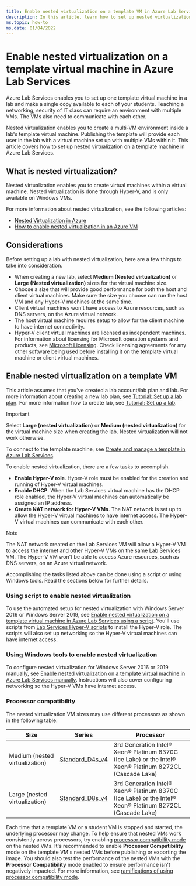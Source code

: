```yaml
---
title: Enable nested virtualization on a template VM in Azure Lab Services | Microsoft Docs
description: In this article, learn how to set up nested virtualization on a template machine in Azure Lab Services. 
ms.topic: how-to
ms.date: 01/04/2022
---
```


# Enable nested virtualization on a template virtual machine in Azure Lab Services

Azure Lab Services enables you to set up one template virtual machine in a lab and make a single copy available to each of your students. Teaching a networking, security of IT class can require an environment with multiple VMs.  The VMs also need to communicate with each other.  

Nested virtualization enables you to create a multi-VM environment inside a lab's template virtual machine. Publishing the template will provide each user in the lab with a virtual machine set up with multiple VMs within it.  This article covers how to set up nested virtualization on a template machine in Azure Lab Services.

## What is nested virtualization?

Nested virtualization enables you to create virtual machines within a virtual machine. Nested virtualization is done through Hyper-V, and is only available on Windows VMs.

For more information about nested virtualization, see the following articles:

- [Nested Virtualization in Azure](https://azure.microsoft.com/blog/nested-virtualization-in-azure/)
- [How to enable nested virtualization in an Azure VM](/virtualization/hyper-v-on-windows/user-guide/nested-virtualization)

## Considerations

Before setting up a lab with nested virtualization, here are a few things to take into consideration.

- When creating a new lab, select **Medium (Nested virtualization)** or **Large (Nested virtualization)** sizes for the virtual machine size.
- Choose a size that will provide good performance for both the host and client virtual machines.  Make sure the size you choose can run the host VM and any Hyper-V machines at the same time.
- Client virtual machines won't have access to Azure resources, such as DNS servers, on the Azure virtual network.
- The host virtual machine requires setup to allow for the client machine to have internet connectivity.
- Hyper-V client virtual machines are licensed as independent machines. For information about licensing for Microsoft operation systems and products, see [Microsoft Licensing](https://www.microsoft.com/licensing/default). Check licensing agreements for any other software being used before installing it on the template virtual machine or client virtual machines.

## Enable nested virtualization on a template VM

This article assumes that you've created a lab account/lab plan and lab.  For more information about creating a new lab plan, see [Tutorial: Set up a lab plan](tutorial-setup-lab-plan.md). For more information how to create lab, see [Tutorial: Set up a lab](tutorial-setup-lab.md).

>[!IMPORTANT]
>Select **Large (nested virtualization)** or **Medium (nested virtualization)** for the virtual machine size when creating the lab.  Nested virtualization will not work otherwise.  

To connect to the template machine, see [Create and manage a template in Azure Lab Services](how-to-create-manage-template.md).

To enable nested virtualization, there are a few tasks to accomplish.  

- **Enable Hyper-V role**. Hyper-V role must be enabled for the creation and running of Hyper-V virtual machines.
- **Enable DHCP**.  When the Lab Services virtual machine has the DHCP role enabled, the Hyper-V virtual machines can automatically be assigned an IP address.
- **Create NAT network for Hyper-V VMs**.  The NAT network is set up to allow the Hyper-V virtual machines to have internet access.  The Hyper-V virtual machines can communicate with each other.

>[!NOTE]
>The NAT network created on the Lab Services VM will allow a Hyper-V VM to access the internet and other Hyper-V VMs on the same Lab Services VM.  The Hyper-V VM won't be able to access Azure resources, such as DNS servers, on an Azure virtual network.

Accomplishing the tasks listed above can be done using a script or using Windows tools.  Read the sections below for further details.

### Using script to enable nested virtualization

To use the automated setup for nested virtualization with Windows Server 2016 or Windows Server 2019, see [Enable nested virtualization on a template virtual machine in Azure Lab Services using a script](how-to-enable-nested-virtualization-template-vm-using-script.md). You'll use scripts from [Lab Services Hyper-V scripts](https://aka.ms/azlabs/scripts/hyperV) to install the Hyper-V role.  The scripts will also set up networking so the Hyper-V virtual machines can have internet access.

### Using Windows tools to enable nested virtualization

To configure nested virtualization for Windows Server 2016 or 2019 manually, see [Enable nested virtualization on a template virtual machine in Azure Lab Services manually](how-to-enable-nested-virtualization-template-vm-ui.md).  Instructions will also cover configuring networking so the Hyper-V VMs have internet access.

### Processor compatibility

The nested virtualization VM sizes may use different processors as shown in the following table:

 Size | Series | Processor |
| ---- | ----- |  ----- |
| Medium (nested virtualization) | [Standard_D4s_v4](../virtual-machines/dv4-dsv4-series.md) |  3rd Generation Intel® Xeon® Platinum 8370C (Ice Lake) or the Intel® Xeon® Platinum 8272CL (Cascade Lake) |
| Large (nested virtualization) | [Standard_D8s_v4](../virtual-machines/dv4-dsv4-series.md) | 3rd Generation Intel® Xeon® Platinum 8370C (Ice Lake) or the Intel® Xeon® Platinum 8272CL (Cascade Lake) |

Each time that a template VM or a student VM is stopped and started, the underlying processor may change.  To help ensure that nested VMs work consistently across processors, try enabling [processor compatibility mode](/windows-server/virtualization/hyper-v/manage/processor-compatibility-mode-hyper-v) on the nested VMs.  It's recommended to enable **Processor Compatibility** mode on the template VM's nested VMs before publishing or exporting the image.  You should also test the performance of the nested VMs with the **Processor Compatibility** mode enabled to ensure performance isn't negatively impacted.  For more information, see [ramifications of using processor compatibility mode](/windows-server/virtualization/hyper-v/manage/processor-compatibility-mode-hyper-v#ramifications-of-using-processor-compatibility-mode).
